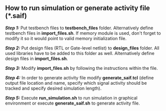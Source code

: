 ## How to run simulation or generate activity file (\*.saif)
**_Step 1:_**
Put testbench files to **testbench_files** folder. Alternatively define testbench files in **import\_files.sh**. If memory module is used, don't forget to modify it so it would point to valid memory initialization file.

**_Step 2:_**
Put design files (RTL or Gate-level netlist) to **design_files** folder. All used libraries have to be added to this folder as well. Alternatively define design files in **import\_files.sh**.

**_Step 3:_**
Modify **import\_files.sh** by following the instructions within the file.

**_Step 4:_** In order to generate activity file modify **generate\_saif.tcl** (define output file location and name, specify which signal activity should be tracked and specify desired simulation length).

**_Step 5:_** Execute **run\_simulation.sh** to run simulation in graphical environment or execute **generate\_saif.sh** to generate activity file.

